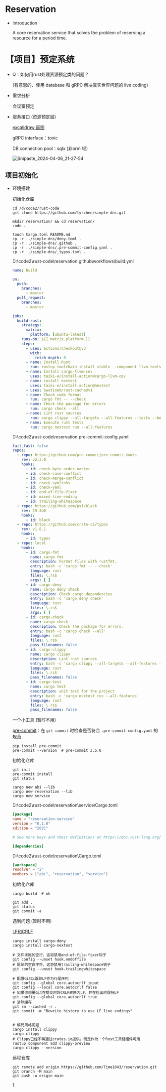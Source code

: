# Reservation

- Introduction

  A core reservation service that solves the problem of reserving a resource for a period time.





# 【项目】预定系统

- Q：如何用rust处理资源预定类的问题？

  (有意思的、使用 database 和 gRPC 解决真实世界问题的 live coding)



- 需求分析

  会议室预定

- 服务接口 (资源预定层)

  [excalidraw 画图](https://excalidraw.com/)
  
  gRPC interface：tonic
  
  DB connection pool：sqlx (非orm 轻)
  
  ![Snipaste_2024-04-06_21-27-54](res\Snipaste_2024-04-06_21-27-54.png)





## 项目初始化

- 环境搭建

  初始化仓库
  
  ```
  cd /d/code2/rust-code
  git clone https://github.com/tyrchen/simple-dns.git
  
  mkdir reservation/ && cd reservation/
  code .
  
  touch Cargo.toml README.md
  cp -r ../simple-dns/deny.toml .
  cp -r ../simple-dns/.github .
  cp -r ../simple-dns/.pre-commit-config.yaml .
  cp -r ../simple-dns/_typos.toml .
  
  ```

  D:\code2\rust-code\reservation\.github\workflows\build.yml
  
  ```yml
  name: build
  
  on:
    push:
      branches:
        - master
    pull_request:
      branches:
        - master
  
  jobs:
    build-rust:
      strategy:
        matrix:
          platform: [ubuntu-latest]
      runs-on: ${{ matrix.platform }}
      steps:
        - uses: actions/checkout@v3
          with:
            fetch-depth: 0
        - name: Install Rust
          run: rustup toolchain install stable --component llvm-tools-preview
        - name: Install cargo-llvm-cov
          uses: taiki-e/install-action@cargo-llvm-cov
        - name: install nextest
          uses: taiki-e/install-action@nextest
        - uses: Swatinem/rust-cache@v1
        - name: Check code format
          run: cargo fmt -- --check
        - name: Check the package for errors
          run: cargo check --all
        - name: Lint rust sources
          run: cargo clippy --all-targets --all-features --tests --benches -- -D warnings
        - name: Execute rust tests
          run: cargo nextest run --all-features
  ```

  D:\code2\rust-code\reservation\.pre-commit-config.yaml
  
  ```yaml
  fail_fast: false
  repos:
    - repo: https://github.com/pre-commit/pre-commit-hooks
      rev: v2.3.0
      hooks:
        - id: check-byte-order-marker
        - id: check-case-conflict
        - id: check-merge-conflict
        - id: check-symlinks
        - id: check-yaml
        - id: end-of-file-fixer
        - id: mixed-line-ending
        - id: trailing-whitespace
    - repo: https://github.com/psf/black
      rev: 19.3b0
      hooks:
        - id: black
    - repo: https://github.com/crate-ci/typos
      rev: v1.8.1
      hooks:
        - id: typos
    - repo: local
      hooks:
        - id: cargo-fmt
          name: cargo fmt
          description: Format files with rustfmt.
          entry: bash -c 'cargo fmt -- --check'
          language: rust
          files: \.rs$
          args: [ ]
        - id: cargo-deny
          name: cargo deny check
          description: Check cargo dependencies
          entry: bash -c 'cargo deny check'
          language: rust
          files: \.rs$
          args: [ ]
        - id: cargo-check
          name: cargo check
          description: Check the package for errors.
          entry: bash -c 'cargo check --all'
          language: rust
          files: \.rs$
          pass_filenames: false
        - id: cargo-clippy
          name: cargo clippy
          description: Lint rust sources
          entry: bash -c 'cargo clippy --all-targets --all-features --tests --benches -- -D warnings'
          language: rust
          files: \.rs$
          pass_filenames: false
        - id: cargo-test
          name: cargo test
          description: unit test for the project
          entry: bash -c 'cargo nextest run --all-features'
          language: rust
          files: \.rs$
          pass_filenames: false
  ```

  一个小工具 (暂时不用)

  [pre-commit](https://pre-commit.com/)：在 `git commit` 时检查是否符合 `.pre-commit-config.yaml` 的规范
  
  ```
  pip install pre-commit
  pre-commit --version  # pre-commit 3.5.0
  
  ```

  初始化仓库
  
  ```
  git init
  pre-commit install
  git status
  
  cargo new abi --lib
  cargo new reservation --lib
  cargo new service
  
  ```

  D:\code2\rust-code\reservation\service\Cargo.toml
  
  ```toml
  [package]
  name = "reservation-service"
  version = "0.1.0"
  edition = "2021"
  
  # See more keys and their definitions at https://doc.rust-lang.org/cargo/reference/manifest.html
  
  [dependencies]
  
  ```

  D:\code2\rust-code\reservation\Cargo.toml
  
  ```toml
  [workspace]
  resolver = "2"
  members = ["abi", "reservation", "service"]
  
  ```
  
  初始化仓库 

  ```
  cargo build  # ok
  
  git add .
  git status
  git commit -a
  
  ```
  
  遇到问题 (暂时不用)
  
  [LF和CRLF](https://blog.csdn.net/qq_36727756/article/details/105164225)
  
  ```
  cargo install cargo-deny
  cargo install cargo-nextest
  
  # 文件末尾的空行，这将禁用end-of-file-fixer钩子
  git config --unset hook.endoffile
  # 尾部的空白字符，这将禁用trailing-whitespace钩子
  git config --unset hook.trailingwhitespace
  
  # 配置Git以跟踪LF作为行尾序列
  git config --global core.autocrlf input
  git config --local core.autocrlf false
  # 如果你想要Git在提交时将CRLF转换为LF，并在检出时保持LF
  git config --global core.autocrlf true
  # 清除缓存
  git rm --cached -r .
  git commit -m "Rewrite history to use LF line endings"
  
  
  # 编码风格问题
  cargo install clippy
  cargo clippy
  # Clippy已经不再通过crates.io提供，而是作为一个Rust工具链组件可用
  rustup component add clippy-preview
  cargo clippy --version
  ```
  
  远程仓库
  
  ```
  git remote add origin https://github.com/Time1043/reservation.git
  git branch -M main
  git push -u origin main
  ```
  
  
  
  1







































